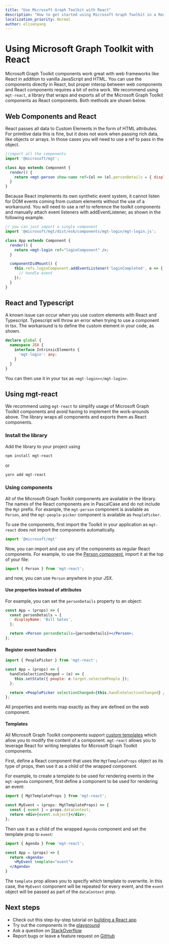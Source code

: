 ```yaml
---
title: "Use Microsoft Graph Toolkit with React"
description: "How to get started using Microsoft Graph Toolkit in a React application."
localization_priority: Normal
author: elisenyang
---
```


# Using Microsoft Graph Toolkit with React

Microsoft Graph Toolkit components work great with web frameworks like React in addition to vanilla JavaScript and HTML. You can use the components directly in React, but proper interop between web components and React components requires a bit of extra work. We recommend using `mgt-react`, a library that wraps and exports all of the Microsoft Graph Toolkit components as React components. Both methods are shown below.

## Web Components and React

React passes all data to Custom Elements in the form of HTML attributes. For primitive data this is fine, but it does not work when passing rich data, like objects or arrays. In those cases you will need to use a ref to pass in the object.

```jsx
//import all the components
import '@microsoft/mgt';

class App extends Component {
  render() {
    return <mgt-person show-name ref={el => (el.personDetails = { displayName: 'Nikola Metulev' })} />;
  }
}
```
Because React implements its own synthetic event system, it cannot listen for DOM events coming from custom elements without the use of a workaround. You will need to use a ref to reference the toolkit components and manually attach event listeners with addEventListener, as shown in the following example.

```jsx
// you can just import a single component
import '@microsoft/mgt/dist/es6/components/mgt-login/mgt-login.js';

class App extends Component {
  render() {
    return <mgt-login ref="loginComponent" />;
  }

  componentDidMount() {
    this.refs.loginComponent.addEventListener('loginCompleted', e => {
      // handle event
    });
  }
}
```

## React and Typescript

A known issue can occur when you use custom elements with React and Typescript. Typescript will throw an error when trying to use a component in tsx. The workaround is to define the custom element in your code, as shown.

```ts
declare global {
  namespace JSX {
    interface IntrinsicElements {
      'mgt-login': any;
    }
  }
}
```
You can then use it in your tsx as `<mgt-login></mgt-login>`.

## Using mgt-react

We recommend using `mgt-react` to simplify usage of Microsoft Graph Toolkit components and avoid having to implement the work-arounds above. The library wraps all components and exports them as React components. 

### Install the library
Add the library to your project using

```bash
npm install mgt-react
```
or
```bash
yarn add mgt-react
```
### Using components

All of the Microsoft Graph Toolkit components are available in the library. The names of the React components are in PascalCase and do not include the `Mgt` prefix. For example, the `mgt-person` component is available as `Person`, and the `mgt-people-picker` component is available as `PeoplePicker`.

To use the components, first import the Toolkit in your application as `mgt-react` does not import the components automatically.

```jsx
import '@microsoft/mgt'
```
Now, you can import and use any of the components as regular React components. For example, to use the [Person component](../components/person.md), import it at the top of your file:

```jsx
import { Person } from 'mgt-react';
```
and now, you can use `Person` anywhere in your JSX.

#### Use properties instead of attributes

For example, you can set the `personDetails` property to an object:

```jsx
const App = (props) => {
  const personDetails = {
    displayName: 'Bill Gates',
  };

  return <Person personDetails={personDetails}></Person>;
};
```

#### Register event handlers

```jsx
import { PeoplePicker } from 'mgt-react';

const App = (props) => {
  handleSelectionChanged = (e) => {
    this.setState({ people: e.target.selectedPeople });
  };

  return <PeoplePicker selectionChanged={this.handleSelectionChanged} />;
};
```
All properties and events map exactly as they are defined on the web component.

#### Templates

All Microsoft Graph Toolkit components support [custom templates](../templates.md) which allow you to modify the content of a component. `mgt-react` allows you to leverage React for writing templates for Microsoft Graph Toolkit components.

First, define a React component that uses the `MgtTemplateProps` object as its type of props, then use it as a child of the wrapped component.

For example, to create a template to be used for rendering events in the `mgt-agenda` component, first define a component to be used for rendering an event:
```jsx
import { MgtTemplateProps } from 'mgt-react';

const MyEvent = (props: MgtTemplateProps) => {
  const { event } = props.dataContext;
  return <div>{event.subject}</div>;
};
```
Then use it as a child of the wrapped `Agenda` component and set the template prop to `event`:
```jsx
import { Agenda } from 'mgt-react';

const App = (props) => {
  return <Agenda>
    <MyEvent template="event">
  </Agenda>
}
```

The `template` prop allows you to specify which template to overwrite. In this case, the `MyEvent` component will be repeated for every event, and the `event` object will be passed as part of the `dataContext` prop.

## Next steps
- Check out this step-by-step tutorial on [building a React app](https://developer.microsoft.com/graph/blogs/a-lap-around-microsoft-graph-toolkit-day-13-using-microsoft-graph-toolkit-with-react/)
- Try out the components in the [playground](https://mgt.dev)
- Ask a question on [StackOverflow](https:aka.ms/mgt-question)
- Report bugs or leave a feature request on [GitHub](https://aka.ms/mgt)